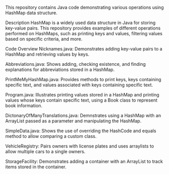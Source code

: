 This repository contains Java code demonstrating various operations using HashMap data structure.

Description
HashMap is a widely used data structure in Java for storing key-value pairs. This repository provides examples of different operations performed on HashMaps, such as printing keys and values, filtering values based on specific criteria, and more.

Code Overview
Nicknames.java: 
Demonstrates adding key-value pairs to a HashMap and retrieving values by keys.

Abbreviations.java: 
Shows adding, checking existence, and finding explanations for abbreviations stored in a HashMap.

PrintMeMyHashMap.java: 
Provides methods to print keys, keys containing specific text, and values associated with keys containing specific text.

Program.java: 
Illustrates printing values stored in a HashMap and printing values whose keys contain specific text, using a Book class to represent book information.

DictonaryOfManyTranslations.java:
Demnstrates using a HashMap with an ArrayList passed as a parameter and manipulating the HashMap.

SimpleData.java:
Shows the use of overriding the HashCode and equals method to allow comparing a custom class.

VehicleRegistry:
Pairs owners with license plates and uses arraylists to allow multiple cars to a single owners.

StorageFacility:
Demonstrates adding a container with an ArrayList to track items stored in the container.
